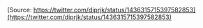 [Source: https://twitter.com/diprjk/status/1436315715397582853](https://twitter.com/diprjk/status/1436315715397582853)